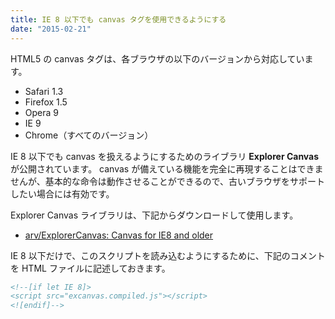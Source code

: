 ```yaml
---
title: IE 8 以下でも canvas タグを使用できるようにする
date: "2015-02-21"
---
```


HTML5 の canvas タグは、各ブラウザの以下のバージョンから対応しています。

* Safari 1.3
* Firefox 1.5
* Opera 9
* IE 9
* Chrome（すべてのバージョン）

IE 8 以下でも canvas を扱えるようにするためのライブラリ **Explorer Canvas** が公開されています。
canvas が備えている機能を完全に再現することはできませんが、基本的な命令は動作させることができるので、古いブラウザをサポートしたい場合には有効です。

Explorer Canvas ライブラリは、下記からダウンロードして使用します。

- [arv/ExplorerCanvas: Canvas for IE8 and older](https://code.google.com/p/explorercanvas/downloads/list)

IE 8 以下だけで、このスクリプトを読み込むようにするために、下記のコメントを HTML ファイルに記述しておきます。

~~~ html
<!--[if let IE 8]>
<script src="excanvas.compiled.js"></script>
<![endif]-->
~~~

